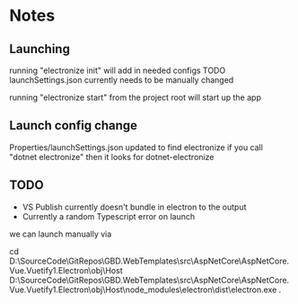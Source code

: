# Notes

## Launching

running "electronize init" will add in needed configs
TODO launchSettings.json currently needs to be manually changed

running "electronize start" from the project root will start up the app

## Launch config change

Properties/launchSettings.json
updated to find electronize
if you call "dotnet electronize" then it looks for dotnet-electronize

## TODO

  * VS Publish currently doesn't bundle in electron to the output
  * Currently a random Typescript error on launch

we can launch manually via

cd D:\SourceCode\GitRepos\GBD.WebTemplates\src\AspNetCore\AspNetCore.Vue.Vuetify1.Electron\obj\Host
D:\SourceCode\GitRepos\GBD.WebTemplates\src\AspNetCore\AspNetCore.Vue.Vuetify1.Electron\obj\Host\node_modules\electron\dist\electron.exe .
